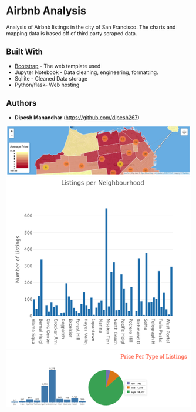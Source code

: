 # Airbnb Analysis

Analysis of Airbnb listings in the city of San Francisco. The charts and mapping data is based off of third party scraped data.

## Built With

* [Bootstrap](https://getbootstrap.com/) - The web template used
* Jupyter Notebook - Data cleaning, engineering, formatting. 
* Sqllite - Cleaned Data storage
* Python/flask- Web hosting

## Authors

* **Dipesh Manandhar** (https://github.com/dipesh267)

![Screenshot](screenshots/airbnb_listings.png "Airbnb Listings cluster")
![Screenshot](screenshots/listings_per_neighbor.png "Airbnb Listings cluster")
![Screenshot](screenshots/price_per_type.png "Airbnb Listings cluster")

